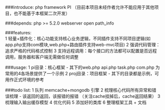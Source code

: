 ###introduce:
	php framework PI （目前本项目未经作者允许不能应用于其他项目，也不能基于本框架二次开发）

###depends:
	php >= 5.2.0
	webserver open path_info

###features:   
	1 轻量+插件化：核心功能支持核心业务逻辑，不同插件支持不同项目逻辑(如app.php支持com模块,web.php+路由插件支持web-mvc项目)
	2 强调代码管理：追求严格的代码格式控制
	3 支持远程调用：每个接口的方法都可以配置是否远程调用，服务器和客户端无需做任何调整
	

###usage:
	1   pi目录：核心框架 - 其下的web.php api.php task.php com.php 为常用的4各场景提供了一个示例
	2 proj目录：项目框架 - 其下的目录都是示例，可用作正式环境的参考

###todo list:
	1 队列 memcache+mongodb 引擎
	2 梳理核心代码所有异常和错误梳理 - 该返回的返回，该报错的报错 （关注cache挂掉后，cache返回结果）
	3 梳理输入输出缓存模型
	4 优化代码
	5 添加好的类库
	6 整理框架工具 + 文档
